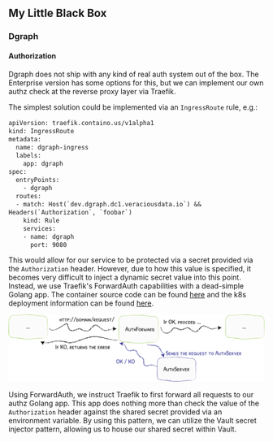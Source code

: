## My Little Black Box

### Dgraph

#### Authorization

Dgraph does not ship with any kind of real auth system out of the box. The Enterprise version has some options for this, but we can implement our own authz check at the reverse proxy layer via Traefik.

The simplest solution could be implemented via an `IngressRoute` rule, e.g.:

```
apiVersion: traefik.containo.us/v1alpha1
kind: IngressRoute
metadata:
  name: dgraph-ingress
  labels:
    app: dgraph
spec:
  entryPoints:
    - dgraph
  routes:
  - match: Host(`dev.dgraph.dc1.veraciousdata.io`) && Headers(`Authorization`, `foobar`)
    kind: Rule
    services:
    - name: dgraph
      port: 9080
```

This would allow for our service to be protected via a secret provided via the `Authorization` header. However, due to how this value is specified, it becomes very difficult to inject a dynamic secret value into this point. Instead, we use Traefik's ForwardAuth capabilities with a dead-simple Golang app. The container source code can be found [here](/images/dgraph-auth) and the k8s deployment information can be found [here](/dgraph/dgraph-auth).

![Source: Traefik Documentation](/media/traefik-forwardauth.png)

Using ForwardAuth, we instruct Traefik to first forward all requests to our authz Golang app. This app does nothing more than check the value of the `Authorization` header against the shared secret provided via an environment variable. By using this pattern, we can utilize the Vault secret injector pattern, allowing us to house our shared secret within Vault.
